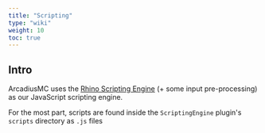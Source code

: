```yaml
---
title: "Scripting"
type: "wiki"
weight: 10
toc: true
---
```


## Intro
ArcadiusMC uses the [Rhino Scripting Engine](https://github.com/mozilla/rhino) 
(+ some input pre-processing) as our JavaScript scripting engine.
  
For the most part, scripts are found inside the `ScriptingEngine` plugin's 
`scripts` directory as `.js` files